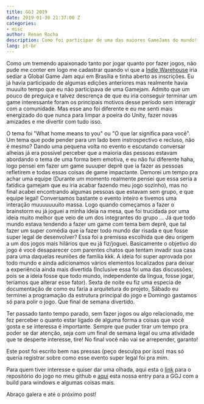 ```yaml
---
title: GGJ 2019
date: 2019-01-30 21:37:00 Z
categories:
- misc
author: Renan Rocha
description: Como foi participar de uma das maiores GameJams do mundo!!!
lang: pt-br
---
```


Como um tremendo apaixonado tanto por jogar quanto por fazer jogos, não pude me conter em logo me cadastrar quando vi que a [Indie Warehouse](http://indiewarehouse.com.br) iria sediar a Global Game Jam aqui em Brasília e tinha aberto as inscrições. Eu já havia participado de algumas edições anteriores mas realmente havia muuuito tempo que eu não participava de uma Gamejam. Admito que um pouco de preguiça e talvez descrença de que eu iria conseguir terminar um game interessante foram os principais motivos desse período sem interagir com a comunidade. Mas esse ano foi diferente e eu me senti mais energizado do que nunca para limpar a poeira do Unity, fazer novas amizades e me divertir com tudo isso.

O tema foi "What home means to you" ou "O que lar significa para você". Um tema que pode pender para um lado bem instrospectivo e recluso, não é mesmo? Dando uma pequena volta no evento e escutando conversar alheias já era possível perceber que a maioria das pessoas estavam abordando o tema de uma forma bem emotiva, e eu não fui diferente haha, logo pensei em fazer um game suuuper deprê que ia fazer as pessoas refletirem e todas essas coisas de game impactante. Demorei um tempo pra achar uma equipe (Durante um momento realmente pensei que essa seria a fatídica gamejam que eu iria acabar fazendo meu jogo sozinho), mas no final acabei encontrando algumas pessoas que estavam sem grupo, e que equipe legal! Conversamos bastante o evento inteiro e tivemos uma interação muuuuuuuito massa. Logo quando começamos a fazer o brainstorm eu já joguei a minha ideia na mesa, que foi trucidada por uma ideia muito melhor que veio de um dos integrantes do grupo ... Já que todo mundo estava tendendo a fazer um game com tema bem deprê, que tal fazer um super comédia que ia fazer todo mundo dar risada e que fosse super legal de desenvolver? Essa foi a premissa escolhida que deu origem a um dos jogos mais hilários que eu já fiz/joguei. Basicamente o objetivo do jogo é você desaparecer com parentes chatos que tentam invadir sua casa para uma daquelas reuniões de família kkk. A ideia foi super aprovada por todo mundo e ainda adicionamos vários elementos localizados para deixar a experiência ainda mais divertida (Inclusive essa foi uma das discussões, pois se a ideia fosse que todo mundo, independente da língua, fosse jogar, teríamos que alterar esse fator). Sexta de noite eu fiz uma especia de documentação de como eu faria a arquitetura do projeto, Sábado eu terminei a programação da estrutura principal do jogo e Domingo gastamos só para polir o jogo. Que final de semana divertido.

Ter passado tanto tempo parado, sem fazer jogos ou algo relacionado, me fez perceber o quanto estar ligado de alguma forma a coisas que você gosta e se interessa é importante. Sempre que puder tirar um tempo pra poder se dar atenção, seja com um final de semana legal ou uma atividade que te desperte interesse, tire! No final você não vai se arrepender, garanto!

Este post foi escrito bem nas pressas (peço desculpa por isso) mas só queria registrar sobre como esse evento super legal foi pra mim.

Para quem tiver interesse e quiser dar uma olhada, aqui esta o [link](https://github.com/hasher-hasher/GGJ2019) para o repositório do jogo no meu github e [aqui](https://globalgamejam.org/2019/games/familia-brasileira-simulator-redux) esta nossa entry para a GGJ com a build para windows e algumas coisas mais.

Abraço galera e até o próximo post!
